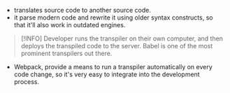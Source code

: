 - translates source code to another source code.
- it parse modern code and rewrite it using older syntax constructs, so that it'll also work in outdated engines.

> [!INFO] Developer runs the transpiler on their own computer, and then deploys the transpiled code to the server. Babel is one of the most prominent transpilers out there.

- Webpack, provide a means to run a transpiler automatically on every code change, so it's very easy to integrate into the development process.